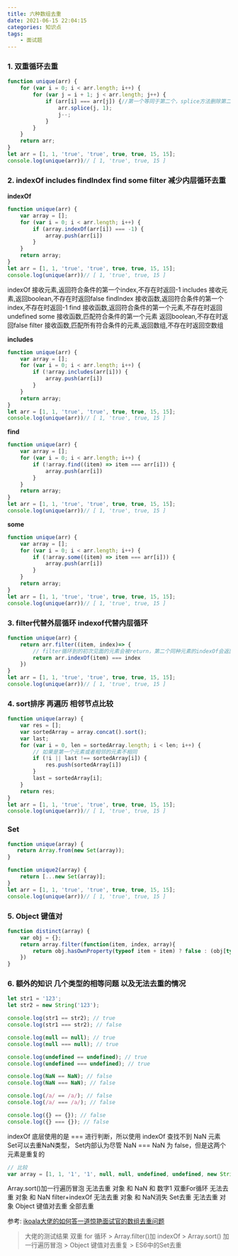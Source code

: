 ```yaml
---
title: 六种数组去重
date: 2021-06-15 22:04:15
categories: 知识点
tags: 
    - 面试题
---
```

### 1. 双重循环去重
```js
function unique(arr) {
    for (var i = 0; i < arr.length; i++) {
        for (var j = i + 1; j < arr.length; j++) {
            if (arr[i] === arr[j]) {//第一个等同于第二个，splice方法删除第二个
                arr.splice(j, 1);
                j--;
            }
        }
    }
    return arr;
}
let arr = [1, 1, 'true', 'true', true, true, 15, 15];
console.log(unique(arr))// [ 1, 'true', true, 15 ]
```

### 2. indexOf includes findIndex find some filter 减少内层循环去重

__indexOf__
```js
function unique(arr) {
    var array = [];
    for (var i = 0; i < arr.length; i++) {
        if (array.indexOf(arr[i]) === -1) {
            array.push(arr[i])
        }
    }
    return array;
}
let arr = [1, 1, 'true', 'true', true, true, 15, 15];
console.log(unique(arr))// [ 1, 'true', true, 15 ]
```

indexOf 接收元素,返回符合条件的第一个index,不存在时返回-1
includes 接收元素,返回boolean,不存在时返回false
findIndex 接收函数,返回符合条件的第一个index,不存在时返回-1
find 接收函数,返回符合条件的第一个元素,不存在时返回undefined
some 接收函数,匹配符合条件的第一个元素 返回boolean,不存在时返回false
filter 接收函数,匹配所有符合条件的元素,返回数组,不存在时返回空数组

__includes__
```js
function unique(arr) {
    var array = [];
    for (var i = 0; i < arr.length; i++) {
        if (!array.includes(arr[i])) {
            array.push(arr[i])
        }
    }
    return array;
}
let arr = [1, 1, 'true', 'true', true, true, 15, 15];
console.log(unique(arr))// [ 1, 'true', true, 15 ]
```

__find__
```js
function unique(arr) {
    var array = [];
    for (var i = 0; i < arr.length; i++) {
        if (!array.find((item) => item === arr[i])) {
            array.push(arr[i])
        }
    }
    return array;
}
let arr = [1, 1, 'true', 'true', true, true, 15, 15];
console.log(unique(arr))// [ 1, 'true', true, 15 ]
```

__some__
```js
function unique(arr) {
    var array = [];
    for (var i = 0; i < arr.length; i++) {
        if (!array.some((item) => item === arr[i])) {
            array.push(arr[i])
        }
    }
    return array;
}
let arr = [1, 1, 'true', 'true', true, true, 15, 15];
console.log(unique(arr))// [ 1, 'true', true, 15 ]
```

### 3. filter代替外层循环 indexof代替内层循环

```js
function unique(arr) {
    return arr.filter((item, index)=> {
        // filter循环到的初次见面的元素会被return，第二个同种元素的indexOf会返回第一个同种元素的index而未通过校验，不return
        return arr.indexOf(item) === index
    })
}
let arr = [1, 1, 'true', 'true', true, true, 15, 15];
console.log(unique(arr))// [ 1, 'true', true, 15 ]
```

### 4. sort排序 再遍历 相邻节点比较
```js
function unique(array) {
    var res = [];
    var sortedArray = array.concat().sort();
    var last;
    for (var i = 0, len = sortedArray.length; i < len; i++) {
        // 如果是第一个元素或者相邻的元素不相同
        if (!i || last !== sortedArray[i]) {
            res.push(sortedArray[i])
        }
        last = sortedArray[i];
    }
    return res;
}
let arr = [1, 1, 'true', 'true', true, true, 15, 15];
console.log(unique(arr))// [ 1, 'true', true, 15 ]
```

### Set
```js
function unique(array) {
   return Array.from(new Set(array));
}

function unique2(array) {
    return [...new Set(array)];
}
let arr = [1, 1, 'true', 'true', true, true, 15, 15];
console.log(unique(arr))// [ 1, 'true', true, 15 ]
```

### 5. Object 键值对

```js
function distinct(array) {
    var obj = {};
    return array.filter(function(item, index, array){
        return obj.hasOwnProperty(typeof item + item) ? false : (obj[typeof item + item] = true)
    })
}
```

### 6. 额外的知识 几个类型的相等问题 以及无法去重的情况
```js
let str1 = '123';
let str2 = new String('123');

console.log(str1 == str2); // true
console.log(str1 === str2); // false

console.log(null == null); // true
console.log(null === null); // true

console.log(undefined == undefined); // true
console.log(undefined === undefined); // true

console.log(NaN == NaN); // false
console.log(NaN === NaN); // false

console.log(/a/ == /a/); // false
console.log(/a/ === /a/); // false

console.log({} == {}); // false
console.log({} === {}); // false
```

indexOf 底层使用的是 === 进行判断，所以使用 indexOf 查找不到 NaN 元素
Set可以去重NaN类型， Set内部认为尽管 NaN === NaN 为 false，但是这两个元素是重复的

```js
// 比较
var array = [1, 1, '1', '1', null, null, undefined, undefined, new String('1'), new String('1'), /a/, /a/, NaN, NaN];
```
Array.sort()加一行遍历冒泡 无法去重     对象 和 NaN 和 数字1
双重For循环               无法去重     对象 和 NaN 
filter+indexOf           无法去重     对象 和 NaN消失
Set去重                   无法去重     对象
Object 键值对去重           全部去重

参考:
[ikoala大佬的如何答一道惊艳面试官的数组去重问题](https://juejin.cn/post/6844904031425413128)

> 大佬的测试结果
> 双重 for 循环 > Array.filter()加 indexOf > Array.sort() 加一行遍历冒泡 > Object 键值对去重复 > ES6中的Set去重

